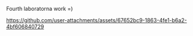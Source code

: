Fourth laboratorna work =)


https://github.com/user-attachments/assets/67652bc9-1863-4fe1-b6a2-4bf606840729

